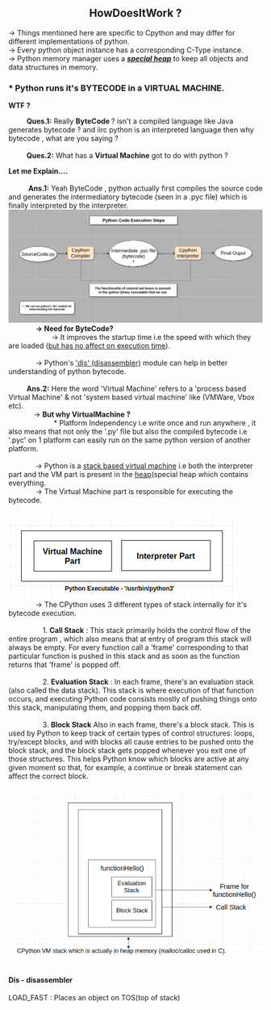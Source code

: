 
<h2><center>HowDoesItWork ?</center></h2>

-> Things mentioned here are specific to Cpython and may differ for different implementations of python.<br>
->  Every python object instance has a corresponding C-Type instance.<br>
-> <a id="heap">Python memory manager uses a <u><b><i>special heap</i></b></u> to keep all objects and data structures in memory.</a><br>

<h3> * Python runs it's BYTECODE in a VIRTUAL MACHINE. </h3> 

  <b>  WTF ?</b><br>
<p>
 &emsp; &emsp; <strong>Ques.1:</strong> Really <b> ByteCode </b>? isn't a compiled language like Java generates bytecode ? and iirc python is an interpreted language then why bytecode , what are you saying ?<br><br>
 &emsp; &emsp; <strong>Ques.2:</strong> What has a <b>Virtual Machine</b> got to do with python ? <br>
</p>
<b> Let me Explain....</b><br><br>
 &nbsp &nbsp &nbsp &nbsp &nbsp <strong>Ans.1:</strong>    Yeah ByteCode , python actually first compiles the source code and generates the intermediatory bytecode (seen in a .pyc file) which is finally interpreted by the interpreter.

<img src="./CodeExecution.png">
<br>
&emsp; &emsp; &emsp;  <strong>-> Need for ByteCode? </strong><br>
&emsp; &emsp; &emsp; &emsp; &emsp;-> It improves the startup time i.e the speed with which they are loaded (<a href="https://docs.python.org/3/tutorial/modules.html#compiled-python-files">but has no affect on execution time</a>).
<br>
<br>
  &emsp; &emsp; &emsp; -> Python's <a href="#dis">'dis' (disassembler)</a> module can help in better understanding of python bytecode.
<br><br>
&emsp; &emsp; <strong>Ans.2:</strong> Here the word 'Virtual Machine' refers to a 'process based Virtual Machine' & not 'system based virtual machine' like (VMWare, Vbox etc).<br>
&emsp; &emsp; &emsp;-> <strong>But why VirtualMachine ? </strong>
<br>
&emsp; &emsp; &emsp; &emsp;  &emsp; * Platform Independency i.e write once and run anywhere , it also means that not only the '.py' file but also the compiled bytecode i.e '.pyc' on 1 platform can easily run on the same python version of another platform.
<br><br>
 &emsp; &emsp; &emsp; -> Python is a <a href="https://en.wikipedia.org/wiki/Stack_machine">stack based virtual machine</a> i.e both the interpreter part and the VM part is present in the <a href="#heap">heap</a>(special heap which contains everything.
</br>
&emsp; &emsp; &emsp; -> The Virtual Machine part is responsible for executing the bytecode.
<br> 
 &emsp; &emsp; &emsp; &emsp; &emsp; &emsp; &emsp; <img src="./pythonExecutable.png">
<br>
&emsp; &emsp; &emsp; -> The CPython uses 3 different types of stack internally for it's bytecode execution.<br><br>
&emsp; &emsp; &emsp; &emsp;1. <b>Call Stack</b> : This stack primarily holds the control flow of the entire program , which also means that at entry of program this stack will always be empty. For every function call a 'frame' corresponding to that particular function is pushed in this stack and as soon as the function returns that 'frame' is popped off.
<br><br>
&emsp; &emsp; &emsp; &emsp;2. <b>Evaluation Stack</b> : In each frame, there's an evaluation stack (also called the data stack). This stack is where execution of that function occurs, and executing Python code consists mostly of pushing things onto this stack, manipulating them, and popping them back off.
<br><br>
&emsp; &emsp; &emsp; &emsp;3. <b>Block Stack</b>
Also in each frame, there's a block stack. This is used by Python to keep track of certain types of control structures: loops, try/except blocks, and with blocks all cause entries to be pushed onto the block stack, and the block stack gets popped whenever you exit one of those structures. This helps Python know which blocks are active at any given moment so that, for example, a continue or break statement can affect the correct block.
<br>
&emsp; &emsp; &emsp; <img src="./pythonStack.png">
<br>
<h4 id="dis"> Dis - disassembler </h4>
      LOAD_FAST : Places an object on TOS(top of stack)

